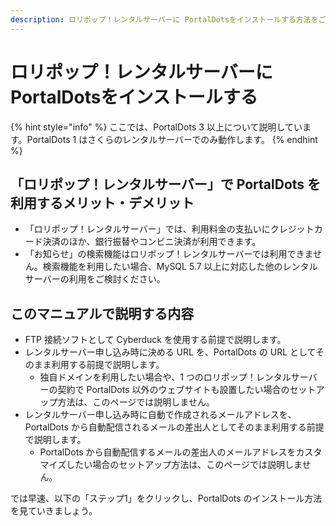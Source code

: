 ```yaml
---
description: ロリポップ！レンタルサーバーに PortalDotsをインストールする方法をご説明します。
---
```


# ロリポップ！レンタルサーバーに PortalDotsをインストールする

{% hint style="info" %}
ここでは、PortalDots 3 以上について説明しています。PortalDots 1 はさくらのレンタルサーバーでのみ動作します。
{% endhint %}

## 「ロリポップ！レンタルサーバー」で PortalDots を利用するメリット・デメリット <a href="#roripoppurentarusbde-portaldots-wosurumerittodemeritto" id="roripoppurentarusbde-portaldots-wosurumerittodemeritto"></a>

* 「ロリポップ！レンタルサーバー」では、利用料金の支払いにクレジットカード決済のほか、銀行振替やコンビニ決済が利用できます。
* 「お知らせ」の検索機能はロリポップ！レンタルサーバーでは利用できません。検索機能を利用したい場合、MySQL 5.7 以上に対応した他のレンタルサーバーの利用をご検討ください。

## このマニュアルで説明する内容 <a href="#konomanyuarudesuru" id="konomanyuarudesuru"></a>

* FTP 接続ソフトとして Cyberduck を使用する前提で説明します。
* レンタルサーバー申し込み時に決める URL を、PortalDots の URL としてそのまま利用する前提で説明します。
  * 独自ドメインを利用したい場合や、1 つのロリポップ！レンタルサーバーの契約で PortalDots 以外のウェブサイトも設置したい場合のセットアップ方法は、このページでは説明しません。
* レンタルサーバー申し込み時に自動で作成されるメールアドレスを、PortalDots から自動配信されるメールの差出人としてそのまま利用する前提で説明します。
  * PortalDots から自動配信するメールの差出人のメールアドレスをカスタマイズしたい場合のセットアップ方法は、このページでは説明しません。

では早速、以下の「ステップ1」をクリックし、PortalDots のインストール方法を見ていきましょう。
